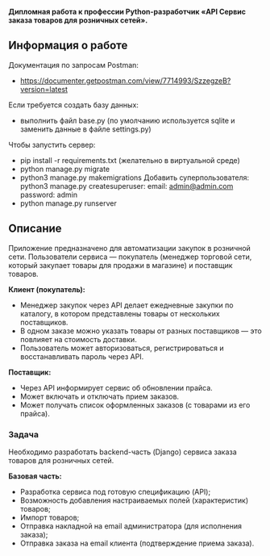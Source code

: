 **Дипломная работа к профессии Python-разработчик «API Сервис заказа товаров для розничных сетей».**

## Информация о работе



Документация по запросам Postman:
- https://documenter.getpostman.com/view/7714993/SzzegzeB?version=latest

Если требуется создать базу данных:
- выполнить файл base.py
  (по умолчанию используется sqlite и заменить данные в файле settings.py)

Чтобы запустить сервер:
- pip install -r requirements.txt (желательно в виртуальной среде) 
- python manage.py migrate
- python3 manage.py makemigrations
  Добавить суперпользователя:
  python3 manage.py createsuperuser:
  email: admin@admin.com
  password: admin
- python manage.py runserver

## Описание

Приложение предназначено для автоматизации закупок в розничной сети. Пользователи сервиса — покупатель (менеджер торговой сети, который закупает товары для продажи в магазине) и поставщик товаров.

**Клиент (покупатель):**

- Менеджер закупок через API делает ежедневные закупки по каталогу, в котором
  представлены товары от нескольких поставщиков.
- В одном заказе можно указать товары от разных поставщиков — это
  повлияет на стоимость доставки.
- Пользователь может авторизоваться, регистрироваться и восстанавливать пароль через API.
    
**Поставщик:**

- Через API информирует сервис об обновлении прайса.
- Может включать и отключать прием заказов.
- Может получать список оформленных заказов (с товарами из его прайса).


### Задача

Необходимо разработать backend-часть (Django) сервиса заказа товаров для розничных сетей.

**Базовая часть:**
* Разработка сервиса под готовую спецификацию (API);
* Возможность добавления настраиваемых полей (характеристик) товаров;
* Импорт товаров;
* Отправка накладной на email администратора (для исполнения заказа);
* Отправка заказа на email клиента (подтверждение приема заказа).
